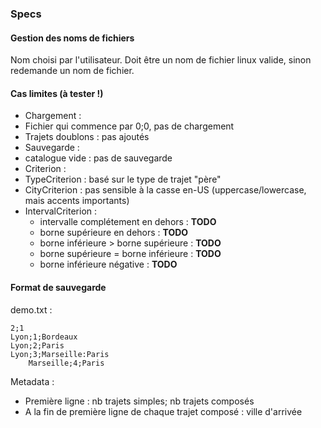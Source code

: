 ### Specs

#### Gestion des noms de fichiers
Nom choisi par l'utilisateur. Doit être un nom de fichier linux valide, sinon redemande un nom de fichier.

#### Cas limites (à tester !)

- Chargement :
 - Fichier qui commence par 0;0, pas de chargement
 - Trajets doublons : pas ajoutés
- Sauvegarde :
 - catalogue vide : pas de sauvegarde
- Criterion :
 - TypeCriterion : basé sur le type de trajet "père"
 - CityCriterion : pas sensible à la casse en-US (uppercase/lowercase, mais accents importants)
 - IntervalCriterion : 
   - intervalle complétement en dehors : **TODO**
   - borne supérieure en dehors : **TODO**
   - borne inférieure > borne supérieure : **TODO**
   - borne supérieure = borne inférieure : **TODO**
   - borne inférieure négative : **TODO**
   
#### Format de sauvegarde

demo.txt :

    2;1
    Lyon;1;Bordeaux
    Lyon;2;Paris
    Lyon;3;Marseille:Paris
    	Marseille;4;Paris

Metadata : 
- Première ligne : nb trajets simples; nb trajets composés
- A la fin de première ligne de chaque trajet composé : ville d'arrivée